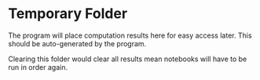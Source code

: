 # Temporary Folder

The program will place computation results here for easy access later.
This should be auto-generated by the program.

Clearing this folder would clear all results mean notebooks will have
to be run in order again.
